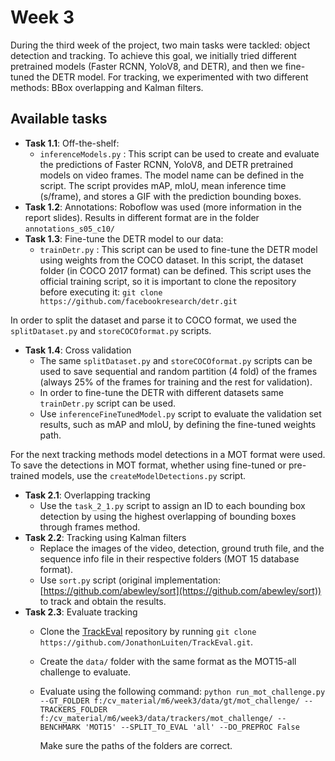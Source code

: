 # Week 3

During the third week of the project, two main tasks were tackled: object detection and tracking. To achieve this goal, we initially tried different pretrained models (Faster RCNN, YoloV8, and DETR), and then we fine-tuned the DETR model. For tracking, we experimented with two different methods: BBox overlapping and Kalman filters.

## Available tasks

* **Task 1.1**: Off-the-shelf:
	* ``inferenceModels.py`` : This script can be used to create and evaluate the predictions of Faster RCNN, YoloV8, and DETR pretrained models on video frames. The model name can be defined in the script. The script provides mAP, mIoU, mean inference time (s/frame), and stores a GIF with the prediction bounding boxes.
* **Task 1.2**: Annotations: Roboflow was used (more information in the report slides). Results in different format are in the folder ``annotations_s05_c10/``
* **Task 1.3**: Fine-tune the DETR model to our data:
	* ``trainDetr.py`` : This script can be used to fine-tune the DETR model using weights from the COCO dataset. In this script, the dataset folder (in COCO 2017 format) can be defined. This script uses the official training script, so it is important to clone the repository before executing it:
``git clone https://github.com/facebookresearch/detr.git``

In order to split the dataset and parse it to COCO format, we used the ``splitDataset.py`` and ``storeCOCOformat.py`` scripts.

* **Task 1.4**: Cross validation
	* The same ``splitDataset.py`` and ``storeCOCOformat.py`` scripts can be used to save sequential and random partition (4 fold) of the frames (always 25% of the frames for training and the rest for validation). 
	* In order to fine-tune the DETR with different datasets same ``trainDetr.py`` script can be used. 
	* Use `inferenceFineTunedModel.py` script to evaluate the validation set results, such as mAP and mIoU, by defining the fine-tuned weights path.

For the next tracking methods model detections in a MOT format were used. To save the detections in MOT format, whether using fine-tuned or pre-trained models, use the `createModelDetections.py` script.
* **Task 2.1**: Overlapping tracking
	* Use the `task_2_1.py` script to assign an ID to each bounding box detection by using the highest overlapping of bounding boxes through frames method.
* **Task 2.2**: Tracking using Kalman filters
	* Replace the images of the video, detection, ground truth file, and the sequence info file in their respective folders (MOT 15 database format).
	* Use `sort.py` script (original implementation: [https://github.com/abewley/sort](https://github.com/abewley/sort)) to track and obtain the results.
 * **Task 2.3**: Evaluate tracking
	* Clone the [TrackEval](https://github.com/JonathonLuiten/TrackEval) repository by running `git clone https://github.com/JonathonLuiten/TrackEval.git`.
	* Create the `data/` folder with the same format as the MOT15-all challenge to evaluate.
	* Evaluate using the following command:
``python run_mot_challenge.py --GT_FOLDER f:/cv_material/m6/week3/data/gt/mot_challenge/ --TRACKERS_FOLDER f:/cv_material/m6/week3/data/trackers/mot_challenge/ --BENCHMARK 'MOT15' --SPLIT_TO_EVAL 'all' --DO_PREPROC False``

		Make sure the paths of the folders are correct.